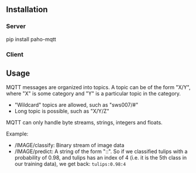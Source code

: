 ## Installation
### Server

pip install paho-mqtt

### Client



## Usage
MQTT messages are organized into topics. A topic can be of the form "X/Y", where "X" is some category and "Y" is a particular topic in the category.
+ "Wildcard" topics are allowed, such as "sws007/#"
+ Long topic is possible, such as "X/Y/Z"


MQTT can only handle byte streams, strings, integers and floats.

Example:
+ <userid>/IMAGE/classify: Binary stream of image data
+ <userid>/IMAGE/predict: A string of the form "<class name>:<probability>:<index>". So if we classified tulips with a probability of 0.98, and tulips has an index
of 4 (i.e. it is the 5th class in our training data), we get back: `tulips:0.98:4`
